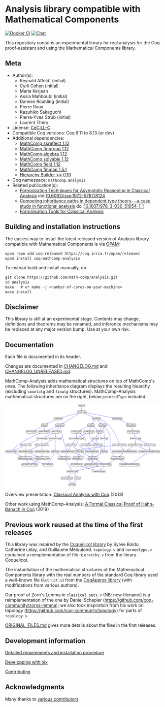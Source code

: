<!---
This file was generated from `meta.yml`, please do not edit manually.
Follow the instructions on https://github.com/coq-community/templates to regenerate.
--->
# Analysis library compatible with Mathematical Components

[![Docker CI][docker-action-shield]][docker-action-link]
[![Chat][chat-shield]][chat-link]

[docker-action-shield]: https://github.com/math-comp/analysis/workflows/Docker%20CI/badge.svg?branch=master
[docker-action-link]: https://github.com/math-comp/analysis/actions?query=workflow:"Docker%20CI"
[chat-shield]: https://img.shields.io/badge/zulip-join_chat-brightgreen.svg
[chat-link]: https://coq.zulipchat.com/login/#narrow/stream/237666-math-comp-analysis




This repository contains an experimental library for real analysis for
the Coq proof-assistant and using the Mathematical Components library.

## Meta

- Author(s):
  - Reynald Affeldt (initial)
  - Cyril Cohen (initial)
  - Marie Kerjean
  - Assia Mahboubi (initial)
  - Damien Rouhling (initial)
  - Pierre Roux
  - Kazuhiko Sakaguchi
  - Pierre-Yves Strub (initial)
  - Laurent Théry
- License: [CeCILL-C](LICENSE)
- Compatible Coq versions: Coq 8.11 to 8.13 (or dev)
- Additional dependencies:
  - [MathComp ssreflect 1.12](https://math-comp.github.io)
  - [MathComp fingroup 1.12](https://math-comp.github.io)
  - [MathComp algebra 1.12](https://math-comp.github.io)
  - [MathComp solvable 1.12](https://math-comp.github.io)
  - [MathComp field 1.12](https://math-comp.github.io)
  - [MathComp finmap 1.5.1](https://github.com/math-comp/finmap)
  - [Hierarchy Builder >= 0.10](https://github.com/math-comp/hierarchy-builder)
- Coq namespace: `mathcomp.analysis`
- Related publication(s):
  - [Formalization Techniques for Asymptotic Reasoning in Classical Analysis](https://jfr.unibo.it/article/view/8124) doi:[10.6092/issn.1972-5787/8124](https://doi.org/10.6092/issn.1972-5787/8124)
  - [Competing inheritance paths in dependent type theory---a case study in functional analysis](https://hal.inria.fr/hal-02463336) doi:[10.1007/978-3-030-51054-1_1](https://doi.org/10.1007/978-3-030-51054-1_1)
  - [Formalisation Tools for Classical Analysis](http://www-sop.inria.fr/members/Damien.Rouhling/data/phd/thesis.pdf) 

## Building and installation instructions

The easiest way to install the latest released version of Analysis library compatible with Mathematical Components
is via [OPAM](https://opam.ocaml.org/doc/Install.html):

```shell
opam repo add coq-released https://coq.inria.fr/opam/released
opam install coq-mathcomp-analysis
```

To instead build and install manually, do:

``` shell
git clone https://github.com/math-comp/analysis.git
cd analysis
make   # or make -j <number-of-cores-on-your-machine> 
make install
```


## Disclaimer

This library is still at an experimental stage.  Contents may
change, definitions and theorems may be renamed, and inference
mechanisms may be replaced at any major version bump.  Use at your
own risk.

## Documentation

Each file is documented in its header.

Changes are documented in [CHANGELOG.md](CHANGELOG.md) and
[CHANGELOG_UNRELEASED.md](CHANGELOG_UNRELEASED.md).

MathComp-Analysis adds mathematical structures on top of MathComp's ones.
The following inheritance diagram displays the resulting hiearchy
(excluding `countalg` and `finalg` structures). MathComp-Analysis
mathematical structures are on the right, below `pointedType`
included.

![Inheritance diagram](./hierarchy.png "Inheritance diagram")

Overview presentation: [Classical Analysis with Coq](https://perso.crans.org/cohen/CoqWS2018.pdf) (2018)

Other work using MathComp-Analysis: [A Formal Classical Proof of Hahn-Banach in Coq](https://lipn.univ-paris13.fr/~kerjean/slides/slidesTYPES19.pdf) (2019)

## Previous work reused at the time of the first releases

This library was inspired by the [Coquelicot library](http://coquelicot.saclay.inria.fr/)
by Sylvie Boldo, Catherine Lelay, and Guillaume Melquiond.
`topology.v` and `normedtype.v` contained a reimplementation of file
`Hierarchy.v` from the library Coquelicot.

The instantiation of the mathematical structures of the Mathematical Components library
with the real numbers of the standard Coq library used a well-known file (`Rstruct.v`)
from the [CoqApprox library](http://tamadi.gforge.inria.fr/CoqApprox/) (with
modifications from various authors).

Our proof of Zorn's Lemma in `classical_sets.v` (NB: new filename) is a reimplementation
of the one by Daniel Schepler (https://github.com/coq-community/zorns-lemma); we also took
inspiration from his work on topology (https://github.com/coq-community/topology) for parts
of `topology.v`.

[ORIGINAL_FILES.md](ORIGINAL_FILES.md) gives more details about the
files in the first releases.

## Development information

[Detailed requirements and installation procedure](INSTALL.md)

[Developping with nix](NIX.md)

[Contributing](CONTRIBUTING.md)

## Acknowledgments

Many thanks to [various contributors](https://github.com/math-comp/analysis/graphs/contributors)
